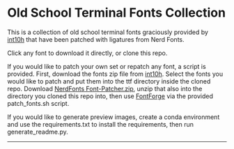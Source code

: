 # Old School Terminal Fonts Collection
This is a collection of old school terminal fonts graciously provided by [int10h](https://int10h.org/oldschool-pc-fonts) that have been patched with ligatures from Nerd Fonts.

Click any font to download it directly, or clone this repo.

If you would like to patch your own set or repatch any font, a script is provided. First, download the fonts zip file from [int10h](https://int10h.org/oldschool-pc-fonts). Select the fonts you would like to patch and put them into the ttf directory inside the cloned repo. Download [NerdFonts Font-Patcher.zip](https://github.com/ryanoasis/nerd-fonts), unzip that also into the directory you cloned this repo into, then use [FontForge](https://fontforge.org) via the provided patch_fonts.sh script.

If you would like to generate preview images, create a conda environment and use the requirements.txt to install the requirements, then run generate_readme.py.

---

